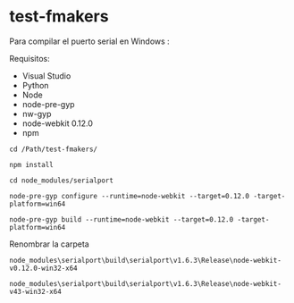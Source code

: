 # test-fmakers

Para compilar el puerto serial en Windows :

Requisitos:
* Visual Studio
* Python
* Node
* node-pre-gyp
* nw-gyp
* node-webkit 0.12.0
* npm

```
cd /Path/test-fmakers/
```
```
npm install
```
```
cd node_modules/serialport
```
```
node-pre-gyp configure --runtime=node-webkit --target=0.12.0 -target-platform=win64
```
```
node-pre-gyp build --runtime=node-webkit --target=0.12.0 -target-platform=win64
```

Renombrar la carpeta

```
node_modules\serialport\build\serialport\v1.6.3\Release\node-webkit-v0.12.0-win32-x64  
```
```
node_modules\serialport\build\serialport\v1.6.3\Release\node-webkit-v43-win32-x64
```
